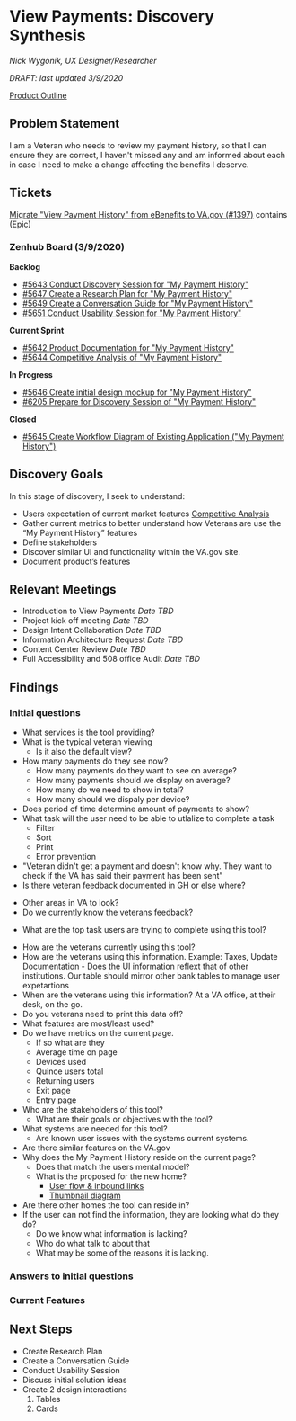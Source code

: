# View Payments: Discovery Synthesis

*Nick Wygonik, UX Designer/Researcher*

*DRAFT: last updated 3/9/2020*

[Product Outline](https://github.com/department-of-veterans-affairs/va.gov-team/tree/master/products/payment-history)


## Problem Statement 
I am a Veteran who needs to review my payment history, so that I can ensure they are correct, I haven't missed any and am informed about each in case I need to make a change affecting the benefits I deserve.

## Tickets
[Migrate "View Payment History" from eBenefits to VA.gov (#1397)]( https://app.zenhub.com/workspaces/vft-59c95ae5fda7577a9b3184f8/issues/department-of-veterans-affairs/va.gov-team/1397) contains 
(Epic)

### Zenhub Board (3/9/2020)
**Backlog**
-	[#5643 Conduct Discovery Session for "My Payment History"](https://app.zenhub.com/workspace/o/department-of-veterans-affairs/va.gov-team/issues/5643)
-	[#5647 Create a Research Plan for "My Payment History"](https://app.zenhub.com/workspace/o/department-of-veterans-affairs/va.gov-team/issues/5647)
-	[#5649 Create a Conversation Guide for "My Payment History"](https://app.zenhub.com/workspace/o/department-of-veterans-affairs/va.gov-team/issues/5649)
-	[#5651 Conduct Usability Session for "My Payment History"](https://app.zenhub.com/workspace/o/department-of-veterans-affairs/va.gov-team/issues/5651)

**Current Sprint**
-	[#5642 Product Documentation for "My Payment History"](https://app.zenhub.com/workspace/o/department-of-veterans-affairs/va.gov-team/issues/5642)
-	[#5644 Competitive Analysis of "My Payment History"](https://app.zenhub.com/workspace/o/department-of-veterans-affairs/va.gov-team/issues/5644)
	
**In Progress**
-	[#5646 Create initial design mockup for "My Payment History"](https://app.zenhub.com/workspace/o/department-of-veterans-affairs/va.gov-team/issues/5646)
-	[#6205 Prepare for Discovery Session of "My Payment History"](https://app.zenhub.com/workspace/o/department-of-veterans-affairs/va.gov-team/issues/6205)

**Closed**
-	[#5645 Create Workflow Diagram of Existing Application ("My Payment History")](https://app.zenhub.com/workspace/o/department-of-veterans-affairs/va.gov-team/issues/5645)


## Discovery Goals

In this stage of discovery, I seek to understand:

- Users expectation of current market features [Competitive Analysis]( https://github.com/department-of-veterans-affairs/va.gov-team/blob/master/teams/vsa/teams/ebenefits/features/view-payment-history/research-design/payment-history-comp-analysis.md)
- Gather current metrics to better understand how Veterans are use the “My Payment History” features
- Define stakeholders 
- Discover similar UI and functionality within the VA.gov site.
- Document product’s features

## Relevant Meetings

-	Introduction to View Payments *Date TBD*
-	Project kick off meeting *Date TBD*
-	Design Intent Collaboration *Date TBD*
-	Information Architecture Request *Date TBD*
-	Content Center Review *Date TBD*
-	Full Accessibility and 508 office Audit *Date TBD*

## Findings

### Initial questions
+ What services is the tool providing?
+ What is the typical veteran viewing 
   - Is it also the default view? 
+ How many payments do they see now?
   - How many payments do they want to see on average?
   - How many payments should we display on average?
   - How many do we need to show in total?
   - How many should we dispaly per device?
+ Does period of time determine amount of payments to show?
+ What task will the user need to be able to utlalize to complete a task
   - Filter
   - Sort
   - Print
   - Error prevention
+	"Veteran didn't get a payment and doesn't know why. They want to check if the VA has said their payment has been sent"
+	Is there veteran feedback documented in GH or else where?
   -	Other areas in VA to look?
   -	Do we currently know the veterans feedback?
+ What are the top task users are trying to complete using this tool?
-	How are the veterans currently using this tool?
   -	How are the veterans using this information. Example: Taxes, Update Documentation
       -	Does the UI information reflext that of other institutions. Our table should mirror other bank tables to manage user expetartions
-	When are the veterans using this information? At a VA office, at their desk, on the go.
-	Do you veterans need to print this data off?
-	What features are most/least used?
-	Do we have metrics on the current page.
    -	If so what are they
    -	Average time on page
    -	Devices used
    -	Quince users total
    -	Returning users
    -	Exit page
    -	Entry page
-	Who are the stakeholders of this tool?
    -	What are their goals or objectives with the tool?
-	What systems are needed for this tool?
    -	Are known user issues with the systems current systems.  
-	Are there similar features on the VA.gov
-	Why does the My Payment History reside on the current page?
    -	Does that match the users mental model?
    -	What is the proposed for the new home?
        -	[User flow & inbound links]( https://images.zenhubusercontent.com/5d6ec7967521390001c3e794/88ea6b54-e51b-4938-b72f-29c7ef6d5aa5)
        -	[Thumbnail diagram]( https://xd.adobe.com/view/44399930-6143-4192-6e80-99a0566c4092-3208/)
-	Are there other homes the tool can reside in?
-	If the user can not find the information, they are looking what do they do?
    -	Do we know what information is lacking?
    -	Who do what talk to about that
    -	What may be some of the reasons it is lacking.

### Answers to initial questions

### Current Features


 
  


## Next Steps

- Create Research Plan
- Create a Conversation Guide
- Conduct Usability Session
- Discuss initial solution ideas
- Create 2 design interactions 
	1. Tables 
	2. Cards

